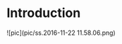 # Introduction

                      ![pic](pic/ss.2016-11-22 11.58.06.png)                                                                  
